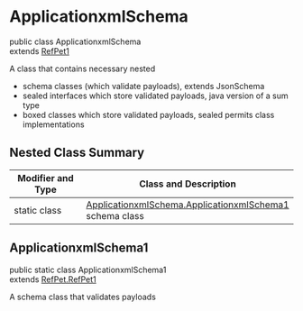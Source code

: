 # ApplicationxmlSchema
public class ApplicationxmlSchema<br>
extends [RefPet1](../../../../components/schemas/RefPet.md#refpet)

A class that contains necessary nested
- schema classes (which validate payloads), extends JsonSchema
- sealed interfaces which store validated payloads, java version of a sum type
- boxed classes which store validated payloads, sealed permits class implementations

## Nested Class Summary
| Modifier and Type | Class and Description |
| ----------------- | ---------------------- |
| static class | [ApplicationxmlSchema.ApplicationxmlSchema1](#applicationxmlschema1)<br> schema class |

## ApplicationxmlSchema1
public static class ApplicationxmlSchema1<br>
extends [RefPet.RefPet1](../../../../components/schemas/RefPet.md#refpet1)

A schema class that validates payloads
